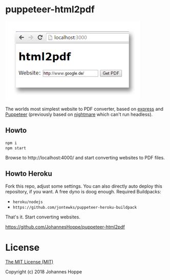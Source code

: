 # puppeteer-html2pdf

![Screenshot](screenshot.png)

The worlds most simplest website to PDF converter, based on [express](http://expressjs.com/) and [Puppeteer](https://github.com/GoogleChrome/puppeteer) (previously based on [nightmare](http://www.nightmarejs.org/) which can't run headless).

## Howto
```
npm i
npm start
```

Browse to http://localhost:4000/ and start converting websites to PDF files.  

## Howto Heroku

Fork this repo, adjust some settings. You can also directly auto deploy this repository, if you want. A free dyno is doog enough. 
Required Buildpacks:
* `heroku/nodejs`
* `https://github.com/jontewks/puppeteer-heroku-buildpack`

That's it. Start converting websites.

https://github.com/JohannesHoppe/puppeteer-html2pdf

# License

[The MIT License (MIT)](LICENSE)  

Copyright (c) 2018 Johannes Hoppe  
